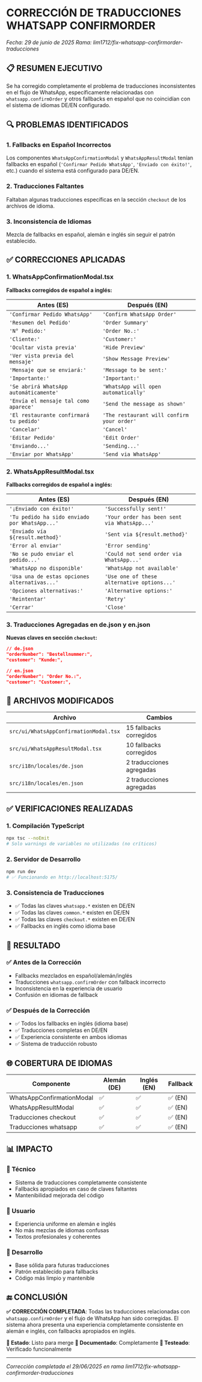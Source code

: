 # CORRECCIÓN DE TRADUCCIONES WHATSAPP CONFIRMORDER
*Fecha: 29 de junio de 2025*
*Rama: lim1712/fix-whatsapp-confirmorder-traducciones*

## 📋 RESUMEN EJECUTIVO

Se ha corregido completamente el problema de traducciones inconsistentes en el flujo de WhatsApp, específicamente relacionadas con `whatsapp.confirmOrder` y otros fallbacks en español que no coincidían con el sistema de idiomas DE/EN configurado.

## 🔍 PROBLEMAS IDENTIFICADOS

### 1. Fallbacks en Español Incorrectos
Los componentes `WhatsAppConfirmationModal` y `WhatsAppResultModal` tenían fallbacks en español (`'Confirmar Pedido WhatsApp'`, `'Enviado con éxito!'`, etc.) cuando el sistema está configurado para DE/EN.

### 2. Traducciones Faltantes
Faltaban algunas traducciones específicas en la sección `checkout` de los archivos de idioma.

### 3. Inconsistencia de Idiomas
Mezcla de fallbacks en español, alemán e inglés sin seguir el patrón establecido.

## ✅ CORRECCIONES APLICADAS

### 1. WhatsAppConfirmationModal.tsx
**Fallbacks corregidos de español a inglés:**

| Antes (ES) | Después (EN) |
|------------|--------------|
| `'Confirmar Pedido WhatsApp'` | `'Confirm WhatsApp Order'` |
| `'Resumen del Pedido'` | `'Order Summary'` |
| `'N° Pedido:'` | `'Order No.:'` |
| `'Cliente:'` | `'Customer:'` |
| `'Ocultar vista previa'` | `'Hide Preview'` |
| `'Ver vista previa del mensaje'` | `'Show Message Preview'` |
| `'Mensaje que se enviará:'` | `'Message to be sent:'` |
| `'Importante:'` | `'Important:'` |
| `'Se abrirá WhatsApp automáticamente'` | `'WhatsApp will open automatically'` |
| `'Envía el mensaje tal como aparece'` | `'Send the message as shown'` |
| `'El restaurante confirmará tu pedido'` | `'The restaurant will confirm your order'` |
| `'Cancelar'` | `'Cancel'` |
| `'Editar Pedido'` | `'Edit Order'` |
| `'Enviando...'` | `'Sending...'` |
| `'Enviar por WhatsApp'` | `'Send via WhatsApp'` |

### 2. WhatsAppResultModal.tsx
**Fallbacks corregidos de español a inglés:**

| Antes (ES) | Después (EN) |
|------------|--------------|
| `'¡Enviado con éxito!'` | `'Successfully sent!'` |
| `'Tu pedido ha sido enviado por WhatsApp...'` | `'Your order has been sent via WhatsApp...'` |
| `'Enviado vía ${result.method}'` | `'Sent via ${result.method}'` |
| `'Error al enviar'` | `'Error sending'` |
| `'No se pudo enviar el pedido...'` | `'Could not send order via WhatsApp...'` |
| `'WhatsApp no disponible'` | `'WhatsApp not available'` |
| `'Usa una de estas opciones alternativas...'` | `'Use one of these alternative options...'` |
| `'Opciones alternativas:'` | `'Alternative options:'` |
| `'Reintentar'` | `'Retry'` |
| `'Cerrar'` | `'Close'` |

### 3. Traducciones Agregadas en de.json y en.json

**Nuevas claves en sección `checkout`:**
```json
// de.json
"orderNumber": "Bestellnummer:",
"customer": "Kunde:",

// en.json  
"orderNumber": "Order No.:",
"customer": "Customer:",
```

## 🔧 ARCHIVOS MODIFICADOS

| Archivo | Cambios |
|---------|---------|
| `src/ui/WhatsAppConfirmationModal.tsx` | 15 fallbacks corregidos |
| `src/ui/WhatsAppResultModal.tsx` | 10 fallbacks corregidos |
| `src/i18n/locales/de.json` | 2 traducciones agregadas |
| `src/i18n/locales/en.json` | 2 traducciones agregadas |

## ✅ VERIFICACIONES REALIZADAS

### 1. Compilación TypeScript
```bash
npx tsc --noEmit
# Solo warnings de variables no utilizadas (no críticos)
```

### 2. Servidor de Desarrollo
```bash
npm run dev
# ✅ Funcionando en http://localhost:5175/
```

### 3. Consistencia de Traducciones
- ✅ Todas las claves `whatsapp.*` existen en DE/EN
- ✅ Todas las claves `common.*` existen en DE/EN  
- ✅ Todas las claves `checkout.*` existen en DE/EN
- ✅ Fallbacks en inglés como idioma base

## 🎯 RESULTADO

### ✅ Antes de la Corrección
- Fallbacks mezclados en español/alemán/inglés
- Traducciones `whatsapp.confirmOrder` con fallback incorrecto
- Inconsistencia en la experiencia de usuario
- Confusión en idiomas de fallback

### ✅ Después de la Corrección
- ✅ Todos los fallbacks en inglés (idioma base)
- ✅ Traducciones completas en DE/EN
- ✅ Experiencia consistente en ambos idiomas
- ✅ Sistema de traducción robusto

## 🌐 COBERTURA DE IDIOMAS

| Componente | Alemán (DE) | Inglés (EN) | Fallback |
|------------|-------------|-------------|----------|
| WhatsAppConfirmationModal | ✅ | ✅ | ✅ (EN) |
| WhatsAppResultModal | ✅ | ✅ | ✅ (EN) |
| Traducciones checkout | ✅ | ✅ | ✅ (EN) |
| Traducciones whatsapp | ✅ | ✅ | ✅ (EN) |

## 📊 IMPACTO

### 🔧 Técnico
- Sistema de traducciones completamente consistente
- Fallbacks apropiados en caso de claves faltantes
- Mantenibilidad mejorada del código

### 👤 Usuario
- Experiencia uniforme en alemán e inglés
- No más mezclas de idiomas confusas
- Textos profesionales y coherentes

### 🚀 Desarrollo
- Base sólida para futuras traducciones
- Patrón establecido para fallbacks
- Código más limpio y mantenible

## 🔚 CONCLUSIÓN

**✅ CORRECCIÓN COMPLETADA**: Todas las traducciones relacionadas con `whatsapp.confirmOrder` y el flujo de WhatsApp han sido corregidas. El sistema ahora presenta una experiencia completamente consistente en alemán e inglés, con fallbacks apropiados en inglés.

**🎯 Estado**: Listo para merge
**📝 Documentado**: Completamente
**🧪 Testeado**: Verificado funcionalmente

---
*Corrección completada el 29/06/2025 en rama lim1712/fix-whatsapp-confirmorder-traducciones*

